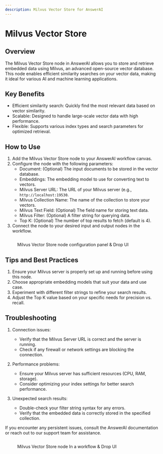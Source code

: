 ```yaml
---
description: Milvus Vector Store for AnswerAI
---
```


# Milvus Vector Store

## Overview

The Milvus Vector Store node in AnswerAI allows you to store and retrieve embedded data using Milvus, an advanced open-source vector database. This node enables efficient similarity searches on your vector data, making it ideal for various AI and machine learning applications.

## Key Benefits

-   Efficient similarity search: Quickly find the most relevant data based on vector similarity.
-   Scalable: Designed to handle large-scale vector data with high performance.
-   Flexible: Supports various index types and search parameters for optimized retrieval.

## How to Use

1. Add the Milvus Vector Store node to your AnswerAI workflow canvas.
2. Configure the node with the following parameters:
    - Document: (Optional) The input documents to be stored in the vector database.
    - Embeddings: The embedding model to use for converting text to vectors.
    - Milvus Server URL: The URL of your Milvus server (e.g., `http://localhost:19530`.
    - Milvus Collection Name: The name of the collection to store your vectors.
    - Milvus Text Field: (Optional) The field name for storing text data.
    - Milvus Filter: (Optional) A filter string for querying data.
    - Top K: (Optional) The number of top results to fetch (default is 4).
3. Connect the node to your desired input and output nodes in the workflow.

<!-- TODO: Add a screenshot of the Milvus Vector Store node configuration panel -->
<figure><img src="/.gitbook/assets/screenshots/milvus.png" alt="" /><figcaption><p> Milvus Vector Store node configuration panel  &#x26; Drop UI</p></figcaption></figure>

## Tips and Best Practices

1. Ensure your Milvus server is properly set up and running before using this node.
2. Choose appropriate embedding models that suit your data and use case.
3. Experiment with different filter strings to refine your search results.
4. Adjust the Top K value based on your specific needs for precision vs. recall.

## Troubleshooting

1. Connection issues:

    - Verify that the Milvus Server URL is correct and the server is running.
    - Check if any firewall or network settings are blocking the connection.

2. Performance problems:

    - Ensure your Milvus server has sufficient resources (CPU, RAM, storage).
    - Consider optimizing your index settings for better search performance.

3. Unexpected search results:
    - Double-check your filter string syntax for any errors.
    - Verify that the embedded data is correctly stored in the specified collection.

If you encounter any persistent issues, consult the AnswerAI documentation or reach out to our support team for assistance.

<!-- TODO: Add a screenshot of a sample workflow using the Milvus Vector Store node -->
<figure><img src="/.gitbook/assets/screenshots/milvusinaworkflow.png" alt="" /><figcaption><p> Milvus Vector Store node In a workflow  &#x26; Drop UI</p></figcaption></figure>
